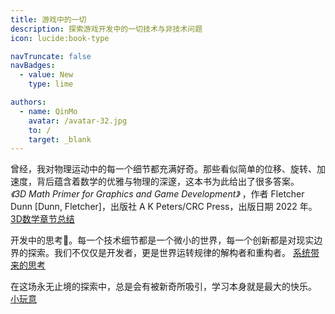 ```yaml
---
title: 游戏中的一切
description: 探索游戏开发中的一切技术与非技术问题
icon: lucide:book-type

navTruncate: false
navBadges:
  - value: New
    type: lime

authors:
  - name: QinMo
    avatar: /avatar-32.jpg
    to: /
    target: _blank
---
```


<!-- Content of the page -->

曾经，我对物理运动中的每一个细节都充满好奇。那些看似简单的位移、旋转、加速度，背后蕴含着数学的优雅与物理的深邃，这本书为此给出了很多答案。   
_《3D Math Primer for Graphics and Game Development》_ ，作者 Fletcher Dunn [Dunn, Fletcher]，出版社 A K Peters/CRC Press，出版日期 2022 年。   
[3D数学章节总结](/game/math)

开发中的思考🤔。每一个技术细节都是一个微小的世界，每一个创新都是对现实边界的探索。我们不仅仅是开发者，更是世界运转规律的解构者和重构者。
[系统带来的思考](/game/system)

在这场永无止境的探索中，总是会有被新奇所吸引，学习本身就是最大的快乐。
[小玩意](/game/gizmo)